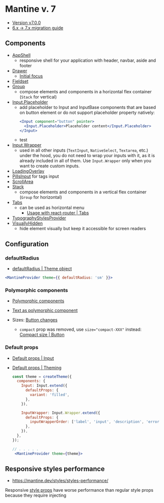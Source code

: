 # Mantine v. 7

- [Version v7.0.0](https://mantine.dev/changelog/7-0-0/)
- [6.x -> 7.x migration guide](https://mantine.dev/guides/6x-to-7x/)

## Components

- [AppShell](https://mantine.dev/core/app-shell/)
	- responsive shell for your application with header, navbar, aside and footer
- [Drawer](https://mantine.dev/core/drawer)
	- [Initial focus](https://mantine.dev/core/drawer/#initial-focus)
- [Fieldset](https://mantine.dev/core/fieldset/)
- [Group](https://mantine.dev/core/group/)
	- compose elements and components in a horizontal flex container (`Stack` for vertical)
- [Input.Placeholder](https://mantine.dev/core/input/#inputplaceholder-component)
	- add placeholder to Input and InputBase components that are based on button element or do not support placeholder property natively:
		```jsx
		<Input component="button" pointer>
		  <Input.Placeholder>Placeholder content</Input.Placeholder>
		</Input>
		```
	- test
- [Input.Wrapper](https://mantine.dev/core/input/#inputwrapper-component)
	- used in all other inputs (`TextInput`, `NativeSelect`, `Textarea`, etc.) under the hood, you do not need to wrap your inputs with it, as it is already included in all of them. Use `Input.Wrapper` only when you want to create custom inputs.
- [LoadingOverlay](https://mantine.dev/core/loading-overlay)
- [PillsInput](https://mantine.dev/core/pills-input/#searchable-select-example)
	for tags input
- [ScrollArea](https://mantine.dev/core/scroll-area/#scroll-element-into-view)
- [Stack](https://mantine.dev/core/stack/)
	- compose elements and components in a vertical flex container (`Group` for horizontal)
- [Tabs](https://mantine.dev/core/tabs/)
	- can be used as horizontal menu
		- [Usage with react-router | Tabs](https://mantine.dev/core/tabs/#usage-with-react-router)
- [TypographyStylesProvider](https://mantine.dev/core/typography-styles-provider)
- [VisuallyHidden](https://mantine.dev/core/visually-hidden/)
	- hide element visually but keep it accessible for screen readers

## Configuration

### defaultRadius

- [defaultRadius | Theme object](https://mantine.dev/theming/theme-object/#defaultradius)

```jsx
<MantineProvider theme={{ defaultRadius: 'sm' }}>
```

### Polymorphic components

- [Polymorphic components](https://mantine.dev/guides/polymorphic/)
- [Text as polymorphic component](https://mantine.dev/core/text/#polymorphic-component)

- Sizes: [Button changes](https://mantine.dev/changelog/7-0-0/#button-changes)
	- `compact` prop was removed, use `size="compact-XXX"` instead: [Compact size | Button](https://mantine.dev/core/button/#compact-size)

### Default props

- [Default props | Input](https://mantine.dev/core/input/#default-props-on-theme)
- [Default props | Theming](https://mantine.dev/theming/default-props/#useprops-hook)

	```jsx
	const theme = createTheme({
	  components: {
	    Input: Input.extend({
	      defaultProps: {
	        variant: 'filled',
	      },
	    }),

	    InputWrapper: Input.Wrapper.extend({
	      defaultProps: {
	        inputWrapperOrder: ['label', 'input', 'description', 'error'],
	      },
	    }),
	  },
	});

	// . . . . .
	 <MantineProvider theme={theme}>
	```

## Responsive styles performance

- https://mantine.dev/styles/styles-performance/

Responsive [style props](https://mantine.dev/styles/style-props/) have worse performance than regular style props because they require injecting <style /> tag next to the component. It is fine to use responsive style props to apply styles to several components, but it is not recommended to use them in large lists of components, for example, if you have 1000 inputs with responsive margins, it is better to refactor to use classNames prop:

## Advanced styling

### Accessing theme values

#### Inside the components

[use-mantine-theme hook | Theme object](https://mantine.dev/theming/theme-object/#use-mantine-theme-hook)

```tsx
import { useMantineTheme } from '@mantine/core';

const theme = useMantineTheme();
<div style={{ background: theme.colors.blue[5] }} />;
```

#### Outside of components

[Access theme outside of components | Theme object](https://mantine.dev/theming/theme-object/#access-theme-outside-of-components)

```js
import { createTheme, mergeMantineTheme, DEFAULT_THEME } from '@mantine/theme';

const themeOverride = createTheme({
  primaryColor: 'orange',
  defaultRadius: 0,
});

export const theme = mergeMantineTheme(DEFAULT_THEME, themeOverride);
```

### User-defined theme values

- [other | Theme object](https://mantine.dev/theming/theme-object/#other)

```jsx
<MantineProvider
  theme={{ other: {
    charcoal: '#333333',
    primaryHeadingSize: 45,
    fontWeights: { bold: 700,	extraBold: 900 }
  } }}
>
```

### Styling component parts: `classNames`

- [classNames prop | Styles API | Mantine docs](https://mantine.dev/styles/styles-api/#classnames-prop)

With the `classNames` prop you can add classes to inner elements of Mantine components. It accepts an object with element names as keys and classes as values:

```tsx
import classes from './Demo.module.css';

<TextInput
  classNaOrgModemes={{
	root: classes.root, input: classes.input, label: classes.label,
  }}
```

### Static classes

- [Static classes | Global styles](https://v7.mantine.dev/styles/global-styles#static-classes)

`@mantine/core` package includes the following static classes:

- `mantine-active` – contains `:active` styles
- `mantine-focus-auto` – contains `:focus-visible` styles
- `mantine-focus-always` – contains `:focus` styles
- `mantine-focus-never` – removes default browser focus ring

### Focus ring

- [focus ring | Theme object](https://mantine.dev/theming/theme-object/#focusring): Controls focus ring styles: `auto | always | never`. (`auto` - focus on keyboard <kbd>Tab</kdb> key / browser setting)
- [focus class name | Theme object](https://mantine.dev/theming/theme-object/#focusclassname)

https://mantine.dev/theming/theme-object/#focusclassname

## SSR

- [Color schemes | Mantine](https://mantine.dev/theming/color-schemes/#color-scheme-value-caveats)
	- By default, the color scheme value is stored in local storage, and its value is saved in state before the component is mounted to avoid flash of inaccurate color scheme. This means that color scheme value can be different on client and server, as server does not have access to local storage and always uses the default value.